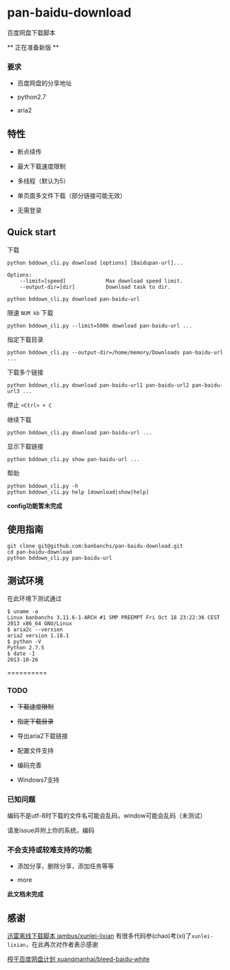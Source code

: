 pan-baidu-download
==================

百度网盘下载脚本

** 正在准备新版 **

### 要求

- 百度网盘的分享地址

- python2.7

- aria2


## 特性

- 断点续传

- 最大下载速度限制

- 多线程（默认为5）

- 单页面多文件下载（部分链接可能无效）

- 无需登录

## Quick start

下载

```
python bddown_cli.py download [options] [Baidupan-url]...

Options:
    --limit=[speed]             Max download speed limit.
    --output-dir=[dir]          Download task to dir.
```

    python bddown_cli.py download pan-baidu-url

限速 `NUM kb` 下载

    python bddown_cli.py --limit=500k download pan-baidu-url ...

指定下载目录

    python bddown_cli.py --output-dir=/home/memory/Downloads pan-baidu-url ...

下载多个链接

    python bddown_cli.py download pan-baidu-url1 pan-baidu-url2 pan-baidu-url3 ...

停止 `<Ctrl> + C`

继续下载

    python bddown_cli.py download pan-baidu-url ...
    
显示下载链接

    python bddown_cli.py show pan-baidu-url ...

帮助

    python bddown_cli.py -h
    python bddown_cli.py help [download|show|help]

**config功能暂未完成**

## 使用指南

    git clone git@github.com:banbanchs/pan-baidu-download.git
    cd pan-baidu-download
    python bddown_cli.py pan-baidu-url


## 测试环境

在此环境下测试通过

```
$ uname -a
Linux banbanchs 3.11.6-1-ARCH #1 SMP PREEMPT Fri Oct 18 23:22:36 CEST 2013 x86_64 GNU/Linux
$ aria2c --version
aria2 version 1.18.1
$ python -V
Python 2.7.5
$ date -I
2013-10-26
```


==========

### TODO

- ~~下载速度限制~~

- ~~指定下载目录~~

- 导出aria2下载链接

- 配置文件支持

- 编码完善

- Windows7支持

### 已知问题

编码不是utf-8时下载的文件名可能会乱码，window可能会乱码（未测试）

请发issue并附上你的系统，编码

### 不会支持或较难支持的功能

- 添加分享，删除分享，添加任务等等

- more

**此文档未完成**

## 感谢

[迅雷离线下载脚本 iambus/xunlei-lixian](https://github.com/iambus/xunlei-lixian)
有很多代码参(chao)考(xi)了`xunlei-lixian`，在此再次对作者表示感谢

[榨干百度网盘计划 xuanqinanhai/bleed-baidu-white](https://github.com/xuanqinanhai/bleed-baidu-white)


